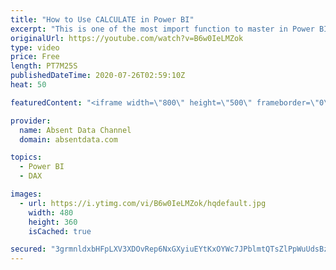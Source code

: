 ```yaml
---
title: "How to Use CALCULATE in Power BI"
excerpt: "This is one of the most import function to master in Power BI. You can filter your data and create complex measure such as year over year comparisons with ease with these easy to follow tutorial. More more help this function."
originalUrl: https://youtube.com/watch?v=B6w0IeLMZok
type: video
price: Free
length: PT7M25S
publishedDateTime: 2020-07-26T02:59:10Z
heat: 50

featuredContent: "<iframe width=\"800\" height=\"500\" frameborder=\"0\" src=\"https://www.youtube.com/embed/B6w0IeLMZok\" allow=\"accelerometer; autoplay; encrypted-media; gyroscope; picture-in-picture\" allowfullscreen></iframe>"

provider:
  name: Absent Data Channel
  domain: absentdata.com

topics:
  - Power BI
  - DAX

images:
  - url: https://i.ytimg.com/vi/B6w0IeLMZok/hqdefault.jpg
    width: 480
    height: 360
    isCached: true

secured: "3grmnldxbHFpLXV3XDOvRep6NxGXyiuEYtKxOYWc7JPblmtQTsZlPpWuUdsBzyLrAblgn85bnkszJJ/6cb3aCyNsq+looxtHiofxkLqxquXj34malpNsXO3o5LbvI1/W4fYGkg5RwajNez4OhHlgOrwL/BOarc9UpK3WnNu4X77GgA1NYEUnTbiw8s4AVgcOfo0r/qZu0bLphqfQtoiruXO5JftUlXDCmgZ+xKCi8JNxi16mwF6SEnrQESN/6FZ9a019FWQ+c31odM5WBUQwN+YUclS1LiYoA17OZhY7QqW80bFT3da0p/D2utnzykasdzoEfBaxMS9SIQCKLKSaonPWhCy0MF2iNx3WC9yfi/rkjXOokK33b4pdDZ04lWMmW+dNwumReKRIL17DbPcG/xHXCgISI5ItSdOIhXStNcM=;vwQdLFsBw1J7EUvmq53Uyw=="
---
```


